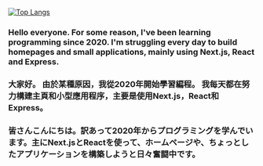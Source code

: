 [![Top Langs](https://github-readme-stats.vercel.app/api/top-langs/?username=hiromichi-code&layout=compact&show_icons=true&theme=radical)](https://github.com/anuraghazra/github-readme-stats)
<br />

### Hello everyone. For some reason, I've been learning programming since 2020. I'm struggling every day to build homepages and small applications, mainly using Next.js, React and Express.

### 大家好。 由於某種原因，我從2020年開始學習編程。 我每天都在努力構建主頁和小型應用程序，主要是使用Next.js，React和Express。

### 皆さんこんにちは。訳あって2020年からプログラミングを学んでいます。主にNext.jsとReactを使って、ホームページや、ちょっとしたアプリケーションを構築しようと日々奮闘中です。

<!--
**hiromichi-code/hiromichi-code** is a ✨ _special_ ✨ repository because its `README.md` (this file) appears on your GitHub profile.

Here are some ideas to get you started:

- 🔭 I’m currently working on ...
- 🌱 I’m currently learning ...
- 👯 I’m looking to collaborate on ...
- 🤔 I’m looking for help with ...
- 💬 Ask me about ...
- 📫 How to reach me: ...
- 😄 Pronouns: ...
- ⚡ Fun fact: ...
-->
